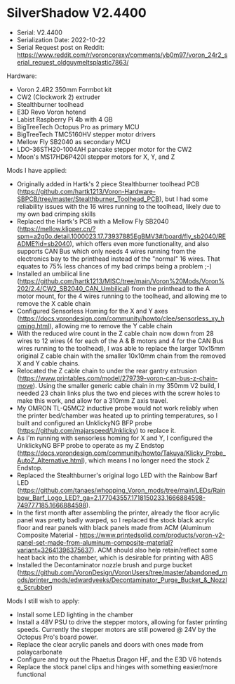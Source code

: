 # SilverShadow V2.4400
- Serial: V2.4400
- Serialization Date: 2022-10-22
- Serial Request post on Reddit: https://www.reddit.com/r/voroncorexy/comments/yb0m97/voron_24r2_serial_request_oldguymeltsplastic7863/

Hardware:

- Voron 2.4R2 350mm Formbot kit
- CW2 (Clockwork 2) extruder
- Stealthburner toolhead
- E3D Revo Voron hotend
- Labist Raspberry Pi 4b with 4 GB
- BigTreeTech Octopus Pro as primary MCU
- BigTreeTech TMC5160HV stepper motor drivers
- Mellow Fly SB2040 as secondary MCU
- LDO-36STH20-1004AH pancake stepper motor for the CW2
- Moon's MS17HD6P420I stepper motors for X, Y, and Z

Mods I have applied:

- Originally added in Hartk's 2 piece Stealthburner toolhead PCB (https://github.com/hartk1213/Voron-Hardware-SBPCB/tree/master/Stealthburner_Toolhead_PCB), but I had some reliability issues with the 16 wires running to the toolhead, likely due to my own bad crimping skills
- Replaced the Hartk's PCB with a Mellow Fly SB2040 (https://mellow.klipper.cn/?spm=a2g0o.detail.1000023.17.73937885EgBMV3#/board/fly_sb2040/README?id=sb2040), which offers even more functionality, and also supports CAN Bus which only needs 4 wires running from the electronics bay to the printhead instead of the "normal" 16 wires. That equates to 75% less chances of my bad crimps being a problem ;-)
- Installed an umbilical line (https://github.com/hartk1213/MISC/tree/main/Voron%20Mods/Voron%202/2.4/CW2_SB2040_CAN_Umbilical) from the printhead to the A motor mount, for the 4 wires running to the toolhead, and allowing me to remove the X cable chain
- Configured Sensorless Homing for the X and Y axes (https://docs.vorondesign.com/community/howto/clee/sensorless_xy_homing.html), allowing me to remove the Y cable chain
- With the reduced wire count in the Z cable chain now down from 28 wires to 12 wires (4 for each of the A & B motors and 4 for the CAN Bus wires running to the toolhead), I was able to replace the larger 10x15mm original Z cable chain with the smaller 10x10mm chain from the removed X and Y cable chains.
- Relocated the Z cable chain to under the rear gantry extrusion (https://www.printables.com/model/279739-voron-can-bus-z-chain-move). Using the smaller generic cable chain in my 350mm V2 build, I needed 23 chain links plus the two end pieces with the screw holes to make this work, and allow for a 310mm Z axis travel.
- My OMRON TL-Q5MC2 inductive probe would not work reliably when the printer bed/chamber was heated up to printing temperatures, so I built and configured an UnklickyNG BFP probe (https://github.com/majarspeed/Unklicky) to replace it.
- As I'm running with sensorless homing for X and Y, I configured the UnklickyNG BFP probe to operate as my Z Endstop (https://docs.vorondesign.com/community/howto/Takuya/Klicky_Probe_AutoZ_Alternative.html), which means I no longer need the stock Z Endstop.
- Replaced the Stealthburner's original logo LED with the Rainbow Barf LED (https://github.com/tanaes/whopping_Voron_mods/tree/main/LEDs/Rainbow_Barf_Logo_LED?_ga=2.177043557.1718150233.1666884598-749777185.1666884598).
- In the first month after assembling the printer, already the floor acrylic panel was pretty badly warped, so I replaced the stock black acrylic floor and rear panels with black panels made from ACM (Aluminum Composite Material - https://www.printedsolid.com/products/voron-v2-panel-set-made-from-aluminum-composite-material?variant=32641396375637). ACM should also help retain/reflect some heat back into the chamber, which is desirable for printing with ABS
- Installed the Decontaminator nozzle brush and purge bucket (https://github.com/VoronDesign/VoronUsers/tree/master/abandoned_mods/printer_mods/edwardyeeks/Decontaminator_Purge_Bucket_&_Nozzle_Scrubber)

Mods I still wish to apply:

- Install some LED lighting in the chamber
- Install a 48V PSU to drive the stepper motors, allowing for faster printing speeds. Currently the stepper motors are still powered @ 24V by the Octopus Pro's board power.
- Replace the clear acrylic panels and doors with ones made from polaycarbonate
- Configure and try out the Phaetus Dragon HF, and the E3D V6 hotends
- Replace the stock panel clips and hinges with something easier/more functional
